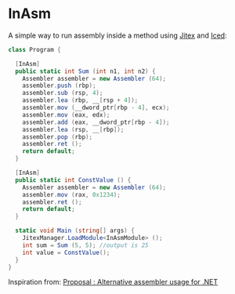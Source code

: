 # InAsm

A simple way to run assembly inside a method using [Jitex](https://github.com/Hitmasu/Jitex) and [Iced](https://github.com/0xd4d/iced):

```cs
class Program {

  [InAsm]
  public static int Sum (int n1, int n2) {
    Assembler assembler = new Assembler (64);
    assembler.push (rbp);
    assembler.sub (rsp, 4);
    assembler.lea (rbp, __[rsp + 4]);
    assembler.mov (__dword_ptr[rbp - 4], ecx);
    assembler.mov (eax, edx);
    assembler.add (eax, __dword_ptr[rbp - 4]);
    assembler.lea (rsp, __[rbp]);
    assembler.pop (rbp);
    assembler.ret ();
    return default;
  }

  [InAsm]
  public static int ConstValue () {
    Assembler assembler = new Assembler (64);
    assembler.mov (rax, 0x1234);
    assembler.ret ();
    return default;
  }

  static void Main (string[] args) {
    JitexManager.LoadModule<InAsmModule> ();
    int sum = Sum (5, 5); //output is 25
	int value = ConstValue();
  }
}
```

Inspiration from: [Proposal : Alternative assembler usage for .NET](https://github.com/0xd4d/iced/issues/95)
